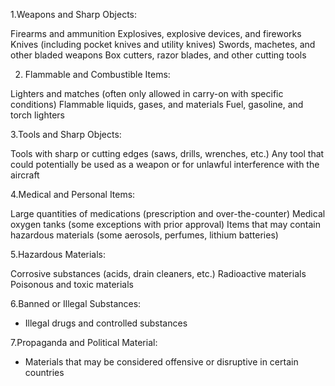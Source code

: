1.Weapons and Sharp Objects:

Firearms and ammunition
Explosives, explosive devices, and fireworks
Knives (including pocket knives and utility knives)
Swords, machetes, and other bladed weapons
Box cutters, razor blades, and other cutting tools

2.  Flammable and Combustible Items:

Lighters and matches (often only allowed in carry-on with specific conditions)
Flammable liquids, gases, and materials
Fuel, gasoline, and torch lighters

3.Tools and Sharp Objects:

Tools with sharp or cutting edges (saws, drills, wrenches, etc.)
Any tool that could potentially be used as a weapon or for unlawful interference with the aircraft

4.Medical and Personal Items:

Large quantities of medications (prescription and over-the-counter)
Medical oxygen tanks (some exceptions with prior approval)
Items that may contain hazardous materials (some aerosols, perfumes, lithium batteries)

5.Hazardous Materials:

Corrosive substances (acids, drain cleaners, etc.)
Radioactive materials
Poisonous and toxic materials

6.Banned or Illegal Substances:
- Illegal drugs and controlled substances

7.Propaganda and Political Material:
- Materials that may be considered offensive or disruptive in certain countries
